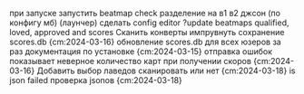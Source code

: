 при запуске запустить beatmap check
разделение на в1 в2 джсон (по конфигу мб) (лаунчер)
сделать config editor
?update beatmaps qualified, loved, approved and scores
Сканить конверты
импрувнуть сохранение scores.db {cm:2024-03-16}
обновление scores.db для всех юзеров за раз
документация по установке {cm:2024-03-15}
oтправка ошибок
показывает неверное количество карт при получении скоров {cm:2024-03-16}
Добавить выбор лаведов сканировать или нет {cm:2024-03-18}
is json failed проверка jsonов {cm:2024-03-18}